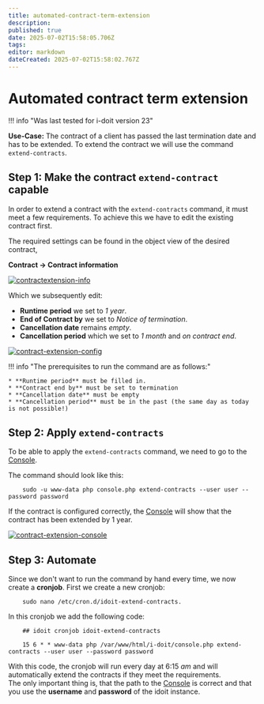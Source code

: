 ```yaml
---
title: automated-contract-term-extension
description: 
published: true
date: 2025-07-02T15:58:05.706Z
tags: 
editor: markdown
dateCreated: 2025-07-02T15:58:02.767Z
---
```


# Automated contract term extension

!!! info "Was last tested for i-doit version 23"

**Use-Case:**
The contract of a client has passed the last termination date and has to be extended.
To extend the contract we will use the command `extend-contracts`.

## Step 1: Make the contract `extend-contract` capable

In order to extend a contract with the `extend-contracts` command, it must meet a few requirements.
To achieve this we have to edit the existing contract first.<br>

The required settings can be found in the object view of the desired contract,

**Contract → Contract information**

[![contractextension-info](../assets/images/en/use-cases/automated-contract-extension/1-avv-uc.png)](../assets/images/en/use-cases/automated-contract-extension/1-avv-uc.png)

Which we subsequently edit:

* **Runtime period** we set to *1 year*.
* **End of Contract by** we set to *Notice of termination*.
* **Cancellation date** remains *empty*.
* **Cancellation period** which we set to *1 month* and *on contract end*.

[![contract-extension-config](../assets/images/en/use-cases/automated-contract-extension/2-avv-uc.png)](../assets/images/en/use-cases/automated-contract-extension/2-avv-uc.png)

!!! info "The prerequisites to run the command are as follows:"

    * **Runtime period** must be filled in.
    * **Contract end by** must be set to termination
    * **Cancellation date** must be empty
    * **Cancellation period** must be in the past (the same day as today is not possible!)

## Step 2: Apply `extend-contracts`

To be able to apply the `extend-contracts` command, we need to go to the [Console](../automation-and-integration/cli/console/index.md).

The command should look like this:

```shell
    sudo -u www-data php console.php extend-contracts --user user --password password
```

If the contract is configured correctly, the [Console](../automation-and-integration/cli/console/index.md) will show that the contract has been extended by 1 year. 

[![contract-extension-console](../assets/images/en/use-cases/automated-contract-extension/3-avv-uc.png)](../assets/images/en/use-cases/automated-contract-extension/3-avv-uc.png)

## Step 3: Automate

Since we don't want to run the command by hand every time, we now create a **cronjob**.
First we create a new cronjob:

```shell
    sudo nano /etc/cron.d/idoit-extend-contracts.
```

In this cronjob we add the following code:

```shell
    ## idoit cronjob idoit-extend-contracts

    15 6 * * www-data php /var/www/html/i-doit/console.php extend-contracts --user user --password password
```

With this code, the cronjob will run every day at 6:15 *am* and will automatically extend the contracts if they meet the requirements.<br>
The only important thing is, that the path to the [Console](../automation-and-integration/cli/console/index.md) is correct and that you use the **username** and **password** of the idoit instance.
